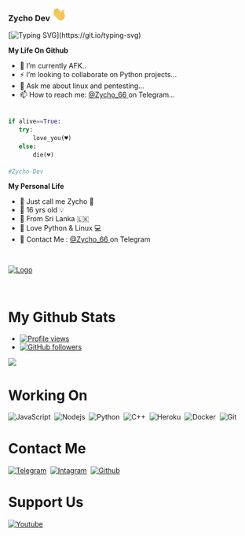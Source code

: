 ### Zycho Dev <img src="https://raw.githubusercontent.com/ABSphreak/ABSphreak/master/gifs/Hi.gif" width="30px">

 [![Typing SVG](https://readme-typing-svg.herokuapp.com?color=3FA8B9&lines=-%3E+Zycho+Developer;-%3E+Team+Zyntax+Official;)](https://git.io/typing-svg)

**My Life On Github**

- 🔭 I’m currently AFK..
- ⚡ I’m looking to collaborate on Python projects...
- 💬 Ask me about linux and pentesting...
- 📫 How to reach me: <a href="https://t.me/Zycho_66"> @Zycho_66 </a> on Telegram...


```python 

if alive==True:
   try:
       love_you(♥️)
   else:
       die(💔)

#Zycho-Dev

```

**My Personal Life**

- 📌 Just call me Zycho 🍁
- 📌 16 yrs old 💡
- 📌 From Sri Lanka 🇱🇰
- 📌 Love Python & Linux 💻
- 📌 Contact Me : <a href="https://t.me/Zycho_66"> @Zycho_66 </a> on Telegram

<br>

[![Logo](https://telegra.ph/file/bc68d55c669267db7a0c0.jpg)](https://t.me/Zycho_66)

<br>

# My Github Stats

- [![Profile views](https://gpvc.arturio.dev/Zycho-Dev-66)](https://github.com/Zycho-Dev-66)
- [![GitHub followers](https://img.shields.io/github/followers/Zycho-Dev-66.svg?style=social&label=Follow&maxAge=2592000)](https://github.com/Zycho-Dev-66?tab=followers)

<div align="left"><img src="https://github-readme-stats.vercel.app/api?username=Zycho-Dev-66&theme=tokyonight&include_all_commits=true&count_private=true&show_icons=false&hide_title=true&hide_border=true" /></div>

# Working On
 
 ​![​JavaScript​](https://img.shields.io/badge/-JavaScript-black?style=flat-square&logo=javascript)&nbsp; ​![​Nodejs​](https://img.shields.io/badge/-Nodejs-black?style=flat-square&logo=Node.js)&nbsp; ![​Python​](https://img.shields.io/badge/-Python-black?style=flat-square&logo=Python)&nbsp; ​![​C++​](https://img.shields.io/badge/-C++-00599C?style=flat-square&logo=c)&nbsp; ![​Heroku​](https://img.shields.io/badge/-Heroku-430098?style=flat-square&logo=heroku)&nbsp; ​![​Docker​](https://img.shields.io/badge/-Docker-black?style=flat-square&logo=docker)&nbsp; ![​Git​](https://img.shields.io/badge/-Git-black?style=flat-square&logo=git)

# Contact Me

[![Telegram](https://img.shields.io/badge/Zycho%20Dev-003245?style=flat&labelColor=224242&logoColor=white&for-the-badge&logo=telegram)](https://t.me/Zycho_66)&nbsp;
[![Intagram](https://img.shields.io/badge/Zycho%20Dev-4d267a?style=style=flat&labelColor=224242&logoColor=white&for-the-badge&logo=instagram)](https://instagram.com/zycho_66)&nbsp;
[![Github](https://img.shields.io/badge/Zycho%20Dev-000000?style=style=flat&labelColor=224242&logoColor=white&for-the-badge&logo=github)](https://github.com/Zycho-Dev-66)&nbsp;

# Support Us

[![Youtube](https://img.shields.io/badge/Zyntax%20YouTube-E6190D?style=flat&labelColor=224242&logoColor=white&for-the-badge&logo=youtube)](https://www.youtube.com/channel/UCKgIYBkFM4J_bWClY7XXVpA)
